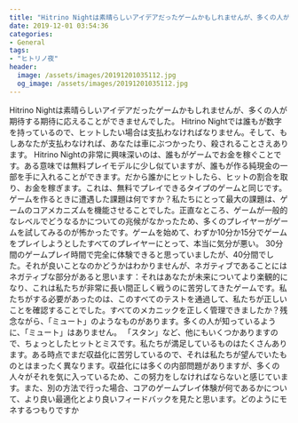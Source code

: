 ```yaml
---
title: "Hitrino Nightは素晴らしいアイデアだったゲームかもしれませんが、多くの人が期待する期待に応えることができませんでした。"
date: 2019-12-01 03:54:36
categories:
- General
tags:
- "ヒトリノ夜"
header:
  image: /assets/images/20191201035112.jpg
  og_image: /assets/images/20191201035112.jpg
---
```


Hitrino Nightは素晴らしいアイデアだったゲームかもしれませんが、多くの人が期待する期待に応えることができませんでした。 Hitrino Nightでは誰もが数字を持っているので、ヒットしたい場合は支払わなければなりません。そして、もしあなたが支払わなければ、あなたは車にぶつかったり、殺されることさえあります。 Hitrino Nightの非常に興味深いのは、誰もがゲームでお金を稼ぐことです。ある意味では無料プレイモデルに少し似ていますが、誰もが作る純現金の一部を手に入れることができます。だから誰かにヒットしたら、ヒットの割合を取り、お金を稼ぎます。これは、無料でプレイできるタイプのゲームと同じです。ゲームを作るときに遭遇した課題は何ですか？私たちにとって最大の課題は、ゲームのコアメカニズムを機能させることでした。正直なところ、ゲームが一般的なレベルでどうなるかについての兆候がなかったため、多くのプレイヤーがゲームを試してみるのが怖かったです。ゲームを始めて、わずか10分か15分でゲームをプレイしようとしたすべてのプレイヤーにとって、本当に気分が悪い。 30分間のゲームプレイ時間で完全に体験できると思っていましたが、40分間でした。それが良いことなのかどうかはわかりませんが、ネガティブであることにはネガティブな部分があると思います：それはあなたが未来についてより楽観的になり、これは私たちが非常に長い間正しく戦うのに苦労してきたゲームです。私たちがする必要があったのは、このすべてのテストを通過して、私たちが正しいことを確認することでした。すべてのメカニックを正しく管理できましたか？残念ながら、「ミュート」のようなものがあります。多くの人が知っているように、「ミュート」はありません。 「スタン」など、他にもいくつかありますので、ちょっとしたヒットとミスです。私たちが満足しているものはたくさんあります。ある時点でまだ収益化に苦労しているので、それは私たちが望んでいたものとはまったく異なります。収益化には多くの内部問題がありますが、多くの人々がそれを気に入っているため、この努力をしなければならないと感じています。また、別の方法で行った場合、コアのゲームプレイ体験が何であるかについて、より良い最適化とより良いフィードバックを見たと思います。どのようにモネするつもりですか
